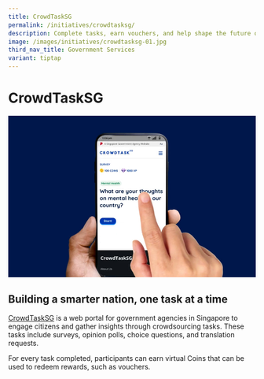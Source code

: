 ```yaml
---
title: CrowdTaskSG
permalink: /initiatives/crowdtasksg/
description: Complete tasks, earn vouchers, and help shape the future of Singapore!
image: /images/initiatives/crowdtasksg-01.jpg
third_nav_title: Government Services
variant: tiptap
---
```

# CrowdTaskSG
![CrowdTaskSG](/images/initiatives/crowdtasksg-01.jpg)

## Building a smarter nation, one task at a time

[CrowdTaskSG](https://www.crowdtask.gov.sg/) is a web portal for government agencies in Singapore to engage citizens and gather insights through crowdsourcing tasks. These tasks include surveys, opinion polls, choice questions, and translation requests.

For every task completed, participants can earn virtual Coins that can be used to redeem rewards, such as vouchers.